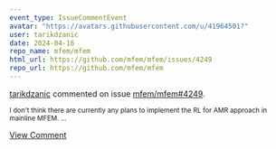 ```yaml
---
event_type: IssueCommentEvent
avatar: "https://avatars.githubusercontent.com/u/41964501?"
user: tarikdzanic
date: 2024-04-16
repo_name: mfem/mfem
html_url: https://github.com/mfem/mfem/issues/4249
repo_url: https://github.com/mfem/mfem
---
```


<a href='https://github.com/tarikdzanic' target='_blank'>tarikdzanic</a> commented on issue <a href='https://github.com/mfem/mfem/issues/4249' target='_blank'>mfem/mfem#4249</a>.

<small>I don't think there are currently any plans to implement the RL for AMR approach in mainline MFEM. ...</small>

<a href='https://github.com/mfem/mfem/issues/4249' target='_blank'>View Comment</a>
